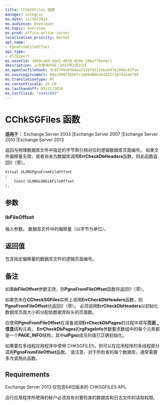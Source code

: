 ```yaml
---
title: CChkSGFiles 函数
manager: sethgros
ms.date: 11/16/2014
ms.audience: Developer
ms.topic: overview
ms.prod: office-online-server
localization_priority: Normal
api_name:
- PgnoFromFileOffset
api_type:
- dllExport
ms.assetid: 3d69ca6d-5ed1-4038-859e-106e776eeec1
description: 上次修改时间：2013年2月22日
ms.openlocfilehash: 3c8f749a03b4aa251bf9312eba5d7e2d46c91fae
ms.sourcegitcommit: 88ec988f2bb67c1866d06b361615f3674a24e795
ms.translationtype: MT
ms.contentlocale: zh-CN
ms.lasthandoff: 05/31/2020
ms.locfileid: "44452893"
---
```

# <a name="cchksgfilespgnofromfileoffset-function"></a>CChkSGFiles 函数

**适用于：** Exchange Server 2003 |Exchange Server 2007 |Exchange Server 2010 |Exchange Server 2013
  
返回与物理数据库文件中指定的字节索引相对应的逻辑数据库页面编号。 如果文件偏移量无效，或者尚未为数据库调用**ErrCheckDbHeaders**函数，则此函数返回0（零）。 
  
```cs
Vitual ULONGPgnoFromFileOffset  
(
    Const ULONGLONGibFileOffset
);

```

## <a name="parameters"></a>参数

### <a name="ibfileoffset"></a>ibFileOffset
  
输入参数。 数据库文件中的偏移量（以字节为单位）。
    
## <a name="return-value"></a>返回值

包含指定偏移量的数据库文件的逻辑页面编号。
  
## <a name="remarks"></a>备注

如果**ibFileOffset**参数无效，则**PgnoFromFileOffset**函数将返回0（零）。 
  
如果您未在**CCheckSGFiles**实例上调用**ErrCheckDbHeaders**函数，则**PgnoFromFileOffset**也返回0（零）。 必须调用**ErrCheckDbHeaders**以初始化数据库页面大小和分配给数据库标头的页面数。 
  
应使用**PgnoFromFileOffset**在准备调用**ErrCheckDbPages**的过程中填写**页面 \_ 信息**结构元素。 **ErrCheckDbPages**的**rgPageInfo**参数要求数组中的每个元素都是一个**PAGE_INFO**结构，其中**ulPgno**成员的值已正确初始化。 
  
如果要在多线程应用程序中使用 CHKSGFILES，则可以在应用程序的多线程部分调用**PgnoFromFileOffset**函数。 请注意，对于所检查的每个数据库，通常需要多次调用此函数。 
  
## <a name="requirements"></a>Requirements

Exchange Server 2013 仅包含64位版本的 CHKSGFILES API。
  
运行应用程序所使用的帐户必须具有对要检查的数据库和日志文件的读取权限。
  

